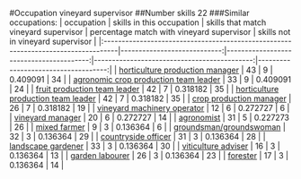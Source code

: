#Occupation vineyard supervisor
##Number skills 22
###Similar occupations:
| occupation                                                                        |   skills in this occupation |   skills that match vineyard supervisor |   percentage match with vineyard supervisor |   skills not in vineyard supervisor |
|:----------------------------------------------------------------------------------|----------------------------:|----------------------------------------:|--------------------------------------------:|------------------------------------:|
| [horticulture production manager](horticulture_production_manager.md)             |                          43 |                                       9 |                                    0.409091 |                                  34 |
| [agronomic crop production team leader](agronomic_crop_production_team_leader.md) |                          33 |                                       9 |                                    0.409091 |                                  24 |
| [fruit production team leader](fruit_production_team_leader.md)                   |                          42 |                                       7 |                                    0.318182 |                                  35 |
| [horticulture production team leader](horticulture_production_team_leader.md)     |                          42 |                                       7 |                                    0.318182 |                                  35 |
| [crop production manager](crop_production_manager.md)                             |                          26 |                                       7 |                                    0.318182 |                                  19 |
| [vineyard machinery operator](vineyard_machinery_operator.md)                     |                          12 |                                       6 |                                    0.272727 |                                   6 |
| [vineyard manager](vineyard_manager.md)                                           |                          20 |                                       6 |                                    0.272727 |                                  14 |
| [agronomist](agronomist.md)                                                       |                          31 |                                       5 |                                    0.227273 |                                  26 |
| [mixed farmer](mixed_farmer.md)                                                   |                           9 |                                       3 |                                    0.136364 |                                   6 |
| [groundsman/groundswoman](groundsman-groundswoman.md)                             |                          32 |                                       3 |                                    0.136364 |                                  29 |
| [countryside officer](countryside_officer.md)                                     |                          31 |                                       3 |                                    0.136364 |                                  28 |
| [landscape gardener](landscape_gardener.md)                                       |                          33 |                                       3 |                                    0.136364 |                                  30 |
| [viticulture adviser](viticulture_adviser.md)                                     |                          16 |                                       3 |                                    0.136364 |                                  13 |
| [garden labourer](garden_labourer.md)                                             |                          26 |                                       3 |                                    0.136364 |                                  23 |
| [forester](forester.md)                                                           |                          17 |                                       3 |                                    0.136364 |                                  14 |

